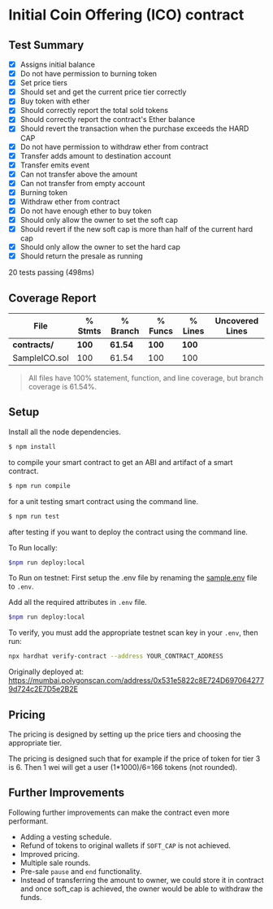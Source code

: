 # Initial Coin Offering (ICO) contract

## Test Summary
- [x] Assigns initial balance
- [x] Do not have permission to burning token
- [x] Set price tiers
- [x] Should set and get the current price tier correctly
- [x] Buy token with ether
- [x] Should correctly report the total sold tokens
- [x] Should correctly report the contract's Ether balance
- [x] Should revert the transaction when the purchase exceeds the HARD CAP
- [x] Do not have permission to withdraw ether from contract
- [x] Transfer adds amount to destination account
- [x] Transfer emits event
- [x] Can not transfer above the amount
- [x] Can not transfer from empty account
- [x] Burning token
- [x] Withdraw ether from contract
- [x] Do not have enough ether to buy token
- [x] Should only allow the owner to set the soft cap
- [x] Should revert if the new soft cap is more than half of the current hard cap
- [x] Should only allow the owner to set the hard cap
- [x] Should return the presale as running

20 tests passing (498ms)

## Coverage Report

| File           | % Stmts | % Branch | % Funcs | % Lines | Uncovered Lines |
| -------------- | ------- | -------- | ------- | ------- | --------------- |
| **contracts/** | **100** | **61.54** | **100** | **100** |                 |
| SampleICO.sol  | 100     | 61.54    | 100     | 100     |                 |

> All files have 100% statement, function, and line coverage, but branch coverage is 61.54%.

## Setup
Install all the node dependencies.
```bash
$ npm install
```

to compile your smart contract to get an ABI and artifact of a smart contract.

```bash
$ npm run compile
```

for a unit testing smart contract using the command line.

```bash
$ npm run test
```

after testing if you want to deploy the contract using the command line.

To Run locally:
```bash
$npm run deploy:local
```

To Run on testnet:
First setup the .env file by renaming the [sample.env](.sample.env) file to `.env`.

Add all the required attributes in `.env` file.
```bash
$npm run deploy:local
```

To verify, you must add the appropriate testnet scan key in your `.env`, then run:
```bash
npx hardhat verify-contract --address YOUR_CONTRACT_ADDRESS
```

Originally deployed at:
https://mumbai.polygonscan.com/address/0x531e5822c8E724D6970642779d724c2E7D5e2B2E

## Pricing
The pricing is designed by setting up the price tiers and choosing the appropriate tier.

The pricing is designed such that for example if the price of token for tier 3 is 6. Then 1 wei will get a user (1*1000)/6=166 tokens (not rounded).

## Further Improvements
Following further improvements can make the contract even more performant.
- Adding a vesting schedule.
- Refund of tokens to original wallets if `SOFT_CAP` is not achieved.
- Improved pricing.
- Multiple sale rounds.
- Pre-sale `pause` and `end` functionality.
- Instead of transferring the amount to owner, we could store it in contract and once soft_cap is achieved, the owner would be able to withdraw the funds.
